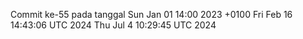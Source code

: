Commit ke-55 pada tanggal Sun Jan 01 14:00 2023 +0100
Fri Feb 16 14:43:06 UTC 2024
Thu Jul  4 10:29:45 UTC 2024
